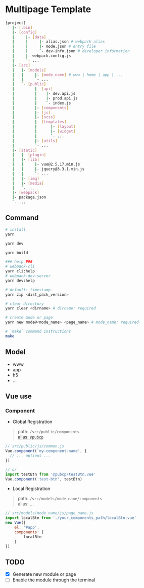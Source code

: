 # Multipage Template

```bash
[project]
   |- [.bin]
   |- [config]
   |     |- [data]
   |     |     |- alias.json # webpack alias
   |     |     |- mode.json # entry file
   |     |     `- dev-info.json # developer information
   |     |- webpack.config.js
   |     `- ...
   |- [src]
   |   |- [models]
   |   |     |- [mode_name] # www | home | app | ...
   |   |     `- ...
   |   `- [public]
   |         |- [api]
   |         |    |- dev.api.js
   |         |    |- prod.api.js
   |         |    `- index.js
   |         |- [components]
   |         |- [js]
   |         |- [scss]
   |         |- [templates]
   |         |      |- [layout]
   |         |      |- [widget]
   |         |      `- ...
   |         |- [utils]
   |         `- ...
   |- [static]
   |   |- [plugin]
   |   |- [lib]
   |   |     |- vue@2.5.17.min.js
   |   |     |- jquery@3.3.1.min.js
   |   |     `- ...
   |   |- [img]
   |   |- [media]
   |   `- ...
   |- [webpack]
   |- package.json
   `- ...
```

## Command

```bash
# install
yarn

yarn dev

yarn build

### help ###
# webpack-cli
yarn cli:help
# webpack-dev-server
yarn dev:help

# default: timestamp
yarn zip <dist_pack_version>

# clear directory
yarn clear <dirname> # dirname: required

# create mode or page
yarn new mode@<mode_name> <page_name> # mode_name: required

# `make` command instructions
make
```

## Model

* www
* app
* h5
* ...

## Vue use

### Component

* Global Registration

> path: `/src/public/components`\
> [alias: `@pubcp`](/config/data/alias.json)

```js
// src/public/js/common.js
Vue.component('my-component-name', {
  // ... options ...
})

// or
import testBtn from '@pubcp/testBtn.vue'
Vue.component('test-btn', testBtn)
```

* Local Registration

> path: `/src/models/mode_name/components`\
> alias: ...

```js
// src/models/mode_name/js/page_name.js
import localBtn from './your_components_path/localBtn.vue'
new Vue({
    el: '#app',
    components: {
        localBtn
    }
})
```

## TODO

* [x] Generate new module or page
* [ ] Enable the module through the terminal